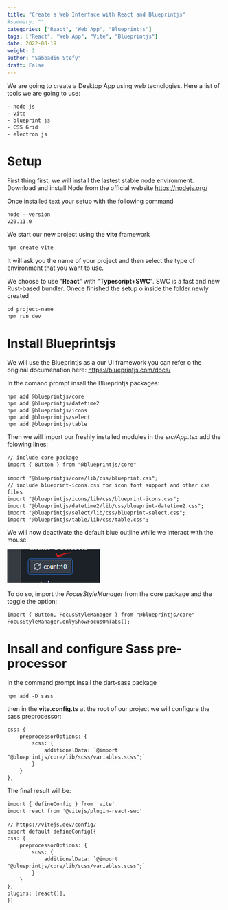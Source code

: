 ```yaml
---
title: "Create a Web Interface with React and Blueprintjs"
#summary: ""
categories: ["React", "Web App", "Blueprintjs"]
tags: ["React", "Web App", "Vite", "Blueprintjs"]
date: 2022-08-19
weight: 2
author: "Sabbadin Stefy"
draft: False
---
```


We are going to create a Desktop App using web tecnologies. Here a list of tools we are going to use:

    - node js
    - vite
    - blueprint js
    - CSS Grid
    - electron js

# Setup

First thing first, we will install the lastest stable node environment. Download and install Node from the official website https://nodejs.org/

Once installed text your setup with the following command

    node --version
    v20.11.0

We start our new project using the **vite** framework 

    npm create vite

It will ask you the name of your project and then select the type of environment that you want to use.

We choose to use "**React**" with "**Typescript+SWC**". SWC is a fast and new  Rust-based bundler. Onece finished the setup o inside the folder newly created

    cd project-name
    npm run dev

# Install Blueprintsjs

We will use the Blueprintjs as a our UI framework you can refer o the original documenation here: https://blueprintjs.com/docs/

In the comand prompt insall the Blueprintjs packages:

    npm add @blueprintjs/core 
    npm add @blueprintjs/datetime2
    npm add @blueprintjs/icons
    npm add @blueprintjs/select
    npm add @blueprintjs/table


Then we will import our freshly installed modules in the *src/App.tsx* add the folowing lines:

    // include core package
    import { Button } from "@blueprintjs/core"

    import "@blueprintjs/core/lib/css/blueprint.css";
    // include blueprint-icons.css for icon font support and other css files
    import "@blueprintjs/icons/lib/css/blueprint-icons.css";
    import "@blueprintjs/datetime2/lib/css/blueprint-datetime2.css";
    import "@blueprintjs/select/lib/css/blueprint-select.css";
    import "@blueprintjs/table/lib/css/table.css";

We will now deactivate the default blue outline while we interact with the mouse.


![blueprintjs-outline](img/blueprintjs-outline.png)


To do so, import the *FocusStyleManager* from the core package and the toggle the option:

    import { Button, FocusStyleManager } from "@blueprintjs/core"
    FocusStyleManager.onlyShowFocusOnTabs();

# Insall and configure Sass pre-processor

In the command prompt insall the dart-sass package

    npm add -D sass

then in the **vite.config.ts** at the root of our project we will configure the sass preprocessor:

    css: {
        preprocessorOptions: {
            scss: {
                additionalData: `@import "@blueprintjs/core/lib/scss/variables.scss";`
            }
        }
    },

The final result will be:

    import { defineConfig } from 'vite'
    import react from '@vitejs/plugin-react-swc'

    // https://vitejs.dev/config/
    export default defineConfig({
    css: {
        preprocessorOptions: {
            scss: {
                additionalData: `@import "@blueprintjs/core/lib/scss/variables.scss";`
            }
        }
    },
    plugins: [react()],
    })



